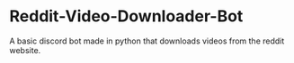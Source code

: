 # Reddit-Video-Downloader-Bot
A basic discord bot made in python that downloads videos from the reddit website.
